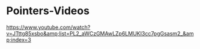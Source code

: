 # Pointers-Videos
https://www.youtube.com/watch?v=JTttg85xsbo&amp;list=PL2_aWCzGMAwLZp6LMUKI3cc7pgGsasm2_&amp;index=3
